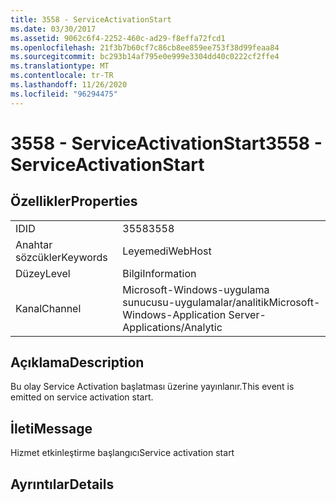 ```yaml
---
title: 3558 - ServiceActivationStart
ms.date: 03/30/2017
ms.assetid: 9062c6f4-2252-460c-ad29-f8effa72fcd1
ms.openlocfilehash: 21f3b7b60cf7c86cb8ee859ee753f38d99feaa84
ms.sourcegitcommit: bc293b14af795e0e999e3304dd40c0222cf2ffe4
ms.translationtype: MT
ms.contentlocale: tr-TR
ms.lasthandoff: 11/26/2020
ms.locfileid: "96294475"
---
```

# <a name="3558---serviceactivationstart"></a><span data-ttu-id="a4128-102">3558 - ServiceActivationStart</span><span class="sxs-lookup"><span data-stu-id="a4128-102">3558 - ServiceActivationStart</span></span>

## <a name="properties"></a><span data-ttu-id="a4128-103">Özellikler</span><span class="sxs-lookup"><span data-stu-id="a4128-103">Properties</span></span>  
  
|||  
|-|-|  
|<span data-ttu-id="a4128-104">ID</span><span class="sxs-lookup"><span data-stu-id="a4128-104">ID</span></span>|<span data-ttu-id="a4128-105">3558</span><span class="sxs-lookup"><span data-stu-id="a4128-105">3558</span></span>|  
|<span data-ttu-id="a4128-106">Anahtar sözcükler</span><span class="sxs-lookup"><span data-stu-id="a4128-106">Keywords</span></span>|<span data-ttu-id="a4128-107">Leyemedi</span><span class="sxs-lookup"><span data-stu-id="a4128-107">WebHost</span></span>|  
|<span data-ttu-id="a4128-108">Düzey</span><span class="sxs-lookup"><span data-stu-id="a4128-108">Level</span></span>|<span data-ttu-id="a4128-109">Bilgi</span><span class="sxs-lookup"><span data-stu-id="a4128-109">Information</span></span>|  
|<span data-ttu-id="a4128-110">Kanal</span><span class="sxs-lookup"><span data-stu-id="a4128-110">Channel</span></span>|<span data-ttu-id="a4128-111">Microsoft-Windows-uygulama sunucusu-uygulamalar/analitik</span><span class="sxs-lookup"><span data-stu-id="a4128-111">Microsoft-Windows-Application Server-Applications/Analytic</span></span>|  
  
## <a name="description"></a><span data-ttu-id="a4128-112">Açıklama</span><span class="sxs-lookup"><span data-stu-id="a4128-112">Description</span></span>  

 <span data-ttu-id="a4128-113">Bu olay Service Activation başlatması üzerine yayınlanır.</span><span class="sxs-lookup"><span data-stu-id="a4128-113">This event is emitted on service activation start.</span></span>  
  
## <a name="message"></a><span data-ttu-id="a4128-114">İleti</span><span class="sxs-lookup"><span data-stu-id="a4128-114">Message</span></span>  

 <span data-ttu-id="a4128-115">Hizmet etkinleştirme başlangıcı</span><span class="sxs-lookup"><span data-stu-id="a4128-115">Service activation start</span></span>  
  
## <a name="details"></a><span data-ttu-id="a4128-116">Ayrıntılar</span><span class="sxs-lookup"><span data-stu-id="a4128-116">Details</span></span>
